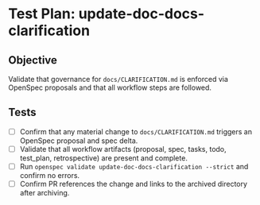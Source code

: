 # Test Plan: update-doc-docs-clarification

## Objective
Validate that governance for `docs/CLARIFICATION.md` is enforced via OpenSpec proposals and that all workflow steps are followed.

## Tests
- [ ] Confirm that any material change to `docs/CLARIFICATION.md` triggers an OpenSpec proposal and spec delta.
- [ ] Validate that all workflow artifacts (proposal, spec, tasks, todo, test_plan, retrospective) are present and complete.
- [ ] Run `openspec validate update-doc-docs-clarification --strict` and confirm no errors.
- [ ] Confirm PR references the change and links to the archived directory after archiving.
